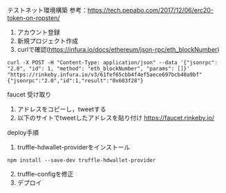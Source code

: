 テストネット環境構築
参考：https://tech.pepabo.com/2017/12/06/erc20-token-on-ropsten/

1. アカウント登録
2. 新規プロジェクト作成
3. curlで確認(https://infura.io/docs/ethereum/json-rpc/eth_blockNumber)

```
curl -X POST -H "Content-Type: application/json" --data '{"jsonrpc": "2.0", "id": 1, "method": "eth_blockNumber", "params": []}' "https://rinkeby.infura.io/v3/61fef65cbb4f4ef5aece697bcb40a9bf"
{"jsonrpc":"2.0","id":1,"result":"0x603f28"}
```

faucet 受け取り
1. アドレスをコピーし，tweetする
2. 以下のサイトでtweetしたアドレスを貼り付け
https://faucet.rinkeby.io/

deploy手順
1. truffle-hdwallet-providerをインストール
```
npm install --save-dev truffle-hdwallet-provider
```
2. truffle-configを修正
3. デプロイ

